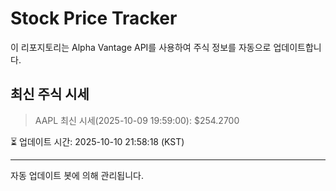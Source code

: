 
# Stock Price Tracker

이 리포지토리는 Alpha Vantage API를 사용하여 주식 정보를 자동으로 업데이트합니다.

## 최신 주식 시세
> AAPL 최신 시세(2025-10-09 19:59:00): $254.2700

⏳ 업데이트 시간: 2025-10-10 21:58:18 (KST)

---
자동 업데이트 봇에 의해 관리됩니다.

